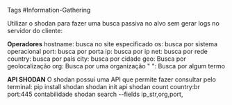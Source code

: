 Tags #Information-Gathering

Utilizar o shodan para fazer uma busca passiva no alvo sem gerar logs no servidor do cliente:

**Operadores**
hostname: busca no site especificado
os: busca por sistema operacional
port: busca por porta
ip: busca por ip
net: busca por rede
country: busca por país
city: busca por cidade
geo: Busca por geolocalização
org: Busca por uma organização
" ": Busca por algum termo

**API SHODAN**
O shodan possui uma API que permite fazer consultar pelo terminal:
	pip install shodan
	shodan init api
	shodan count country:br port:445 contabilidade
	shodan search --fields ip_str,org,port,
